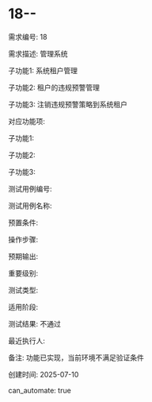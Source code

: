 # 18--

需求编号: 18

需求描述: 管理系统

子功能1: 系统租户管理

子功能2: 租户的违规预警管理

子功能3: 注销违规预警策略到系统租户


对应功能项: 

子功能1: 

子功能2: 

子功能3: 


测试用例编号: 

测试用例名称: 

预置条件:


操作步骤:


预期输出:


重要级别: 

测试类型: 

适用阶段: 

测试结果: 不通过

最近执行人: 

备注: 功能已实现，当前环境不满足验证条件

创建时间: 2025-07-10

can_automate: true
